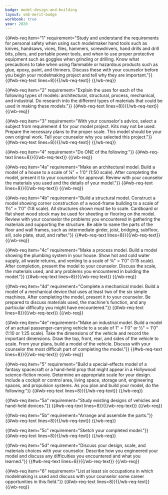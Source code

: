 ```yaml
---
badge: model-design-and-building
layout: smb-merit-badge
workbook: true
year: 2020
---
```



{{#wb-req item="1" requirement="Study and understand the requirements for personal safety when using such modelmaker hand tools such as knives, handsaws, vices, files, hammers, screwdrivers, hand drills and drill bits, pliers, and portable power tools, and when to use proper protective equipment such as goggles when grinding or drilling. Know what precautions to take when using flammable or hazardous products such as glue, epoxy, paint, and thinners. Discuss these with your counselor before you begin your modelmaking project and tell why they are important."}}
{{#wb-req-text lines=8}}{{/wb-req-text}}
{{/wb-req}}

{{#wb-req item="2" requirement="Explain the uses for each of the following types of models: architectural, structural, process, mechanical, and industrial. Do research into the different types of materials that could be used in making these models."}}
{{#wb-req-text lines=8}}{{/wb-req-text}}
{{/wb-req}}

{{#wb-req item="3" requirement="With your counselor's advice, select a subject from requirement 4 for your model project. Kits may not be used. Prepare the necessary plans to the proper scale. This model should be your own original work. Tell your counselor why you selected this project."}}
{{#wb-req-text lines=8}}{{/wb-req-text}}
{{/wb-req}}

{{#wb-req item="4" requirement="Do ONE of the following:"}}
{{#wb-req-text lines=8}}{{/wb-req-text}}
{{/wb-req}}

{{#wb-req item="4a" requirement="Make an architectural model. Build a model of a house to a scale of ¼\" = 1'0\" (1:50 scale). After completing the model, present it to your counselor for approval. Review with your counselor the materials you used and the details of your model."}}
{{#wb-req-text lines=8}}{{/wb-req-text}}
{{/wb-req}}

{{#wb-req item="4b" requirement="Build a structural model. Construct a model showing corner construction of a wood-frame building to a scale of 1½\" = 1'0\" (1:8 scale). All structures shown must be to scale. Cardboard or flat sheet wood stock may be used for sheeting or flooring on the model. Review with your counselor the problems you encountered in gathering the materials and supporting the structure. Be able to name the parts of the floor and wall frames, such as intermediate girder, joist, bridging, subfloor, sill, sole plate, stud, and rafter."}}
{{#wb-req-text lines=8}}{{/wb-req-text}}
{{/wb-req}}

{{#wb-req item="4c" requirement="Make a process model. Build a model showing the plumbing system in your house. Show hot and cold water supply, all waste returns, and venting to a scale of ¾\" = 1'0\" (1:15 scale). After completion, present the model to your counselor. Discuss the scale, the materials used, and any problems you encountered in building the model."}}
{{#wb-req-text lines=8}}{{/wb-req-text}}
{{/wb-req}}

{{#wb-req item="4d" requirement="Complete a mechanical model. Build a model of a mechanical device that uses at least two of the six simple machines. After completing the model, present it to your counselor. Be prepared to discuss materials used, the machine's function, and any particular difficulty you might have encountered."}}
{{#wb-req-text lines=8}}{{/wb-req-text}}
{{/wb-req}}

{{#wb-req item="4e" requirement="Make an industrial model. Build a model of an actual passenger-carrying vehicle to a scale of 1\" = 1'0\" or ½\" = 1'0\" (1:10 or 1:25 scale). Take the dimensions of the vehicle and record the important dimensions. Draw the top, front, rear, and sides of the vehicle to scale. From your plans, build a model of the vehicle. Discuss with your counselor the most difficult part of completing the model."}}
{{#wb-req-text lines=8}}{{/wb-req-text}}
{{/wb-req}}

{{#wb-req item="5" requirement="Build a special-effects model of a fantasy spacecraft or a hand-held prop that might appear in a Hollywood science-fiction movie. Determine an appropriate scale for your design. Include a cockpit or control area, living space, storage unit, engineering spaces, and propulsion systems. As you plan and build your model, do the following:"}}
{{#wb-req-text lines=8}}{{/wb-req-text}}
{{/wb-req}}

{{#wb-req item="5a" requirement="Study existing designs of vehicles and hand-held devices."}}
{{#wb-req-text lines=8}}{{/wb-req-text}}
{{/wb-req}}

{{#wb-req item="5b" requirement="Arrange and assemble the parts."}}
{{#wb-req-text lines=8}}{{/wb-req-text}}
{{/wb-req}}

{{#wb-req item="5c" requirement="Sketch your completed model."}}
{{#wb-req-text lines=8}}{{/wb-req-text}}
{{/wb-req}}

{{#wb-req item="5d" requirement="Discuss your design, scale, and materials choices with your counselor. Describe how you engineered your model and discuss any difficulties you encountered and what you learned."}}
{{#wb-req-text lines=8}}{{/wb-req-text}}
{{/wb-req}}

{{#wb-req item="6" requirement="List at least six occupations in which modelmaking is used and discuss with your counselor some career opportunities in this field."}}
{{#wb-req-text lines=8}}{{/wb-req-text}}
{{/wb-req}}
